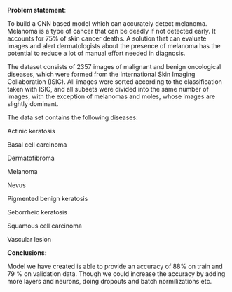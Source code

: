 **Problem statement**: 

To build a CNN based model which can accurately detect melanoma. 
Melanoma is a type of cancer that can be deadly if not detected early. It accounts for 75% of skin cancer deaths.
A solution that can evaluate images and alert dermatologists about the presence of melanoma has the potential to reduce a lot of manual effort needed in diagnosis.


The dataset consists of 2357 images of malignant and benign oncological diseases, which were formed from the International Skin Imaging Collaboration (ISIC). All images were sorted according to the classification taken with ISIC, and all subsets were divided into the same number of images, with the exception of melanomas and moles, whose images are slightly dominant.


The data set contains the following diseases:

Actinic keratosis

Basal cell carcinoma

Dermatofibroma

Melanoma

Nevus

Pigmented benign keratosis

Seborrheic keratosis

Squamous cell carcinoma

Vascular lesion

**Conclusions:**

Model we have created is able to provide an accuracy of 88% on train and 79 % on validation data. Though we could increase the accuracy by adding more layers and neurons, doing dropouts and batch normilizations etc.

